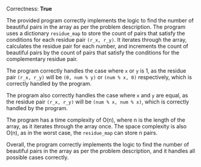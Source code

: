 Correctness: **True**

The provided program correctly implements the logic to find the number of beautiful pairs in the array as per the problem description. The program uses a dictionary `residue_map` to store the count of pairs that satisfy the conditions for each residue pair `(r_x, r_y)`. It iterates through the array, calculates the residue pair for each number, and increments the count of beautiful pairs by the count of pairs that satisfy the conditions for the complementary residue pair.

The program correctly handles the case where `x` or `y` is 1, as the residue pair `(r_x, r_y)` will be `(0, num % y)` or `(num % x, 0)` respectively, which is correctly handled by the program.

The program also correctly handles the case where `x` and `y` are equal, as the residue pair `(r_x, r_y)` will be `(num % x, num % x)`, which is correctly handled by the program.

The program has a time complexity of O(n), where n is the length of the array, as it iterates through the array once. The space complexity is also O(n), as in the worst case, the `residue_map` can store n pairs.

Overall, the program correctly implements the logic to find the number of beautiful pairs in the array as per the problem description, and it handles all possible cases correctly.